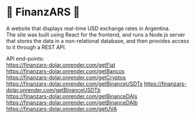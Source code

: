 # 💸 FinanzARS 💸

A website that displays real-time USD exchange rates in Argentina.  
The site was built using React for the frontend, and runs a Node.js server that stores the data in a non-relational database, and then provides access to it through a REST API.

API end-points:  
https://finanzars-dolar.onrender.com/getFiat  
https://finanzars-dolar.onrender.com/getBancos  
https://finanzars-dolar.onrender.com/getCryptos  
https://finanzars-dolar.onrender.com/getBinanceUSDTs
https://finanzars-dolar.onrender.com/getBinanceUSDTb  
https://finanzars-dolar.onrender.com/getBinanceDAIs  
https://finanzars-dolar.onrender.com/getBinanceDAIb  
https://finanzars-dolar.onrender.com/getUVA  

